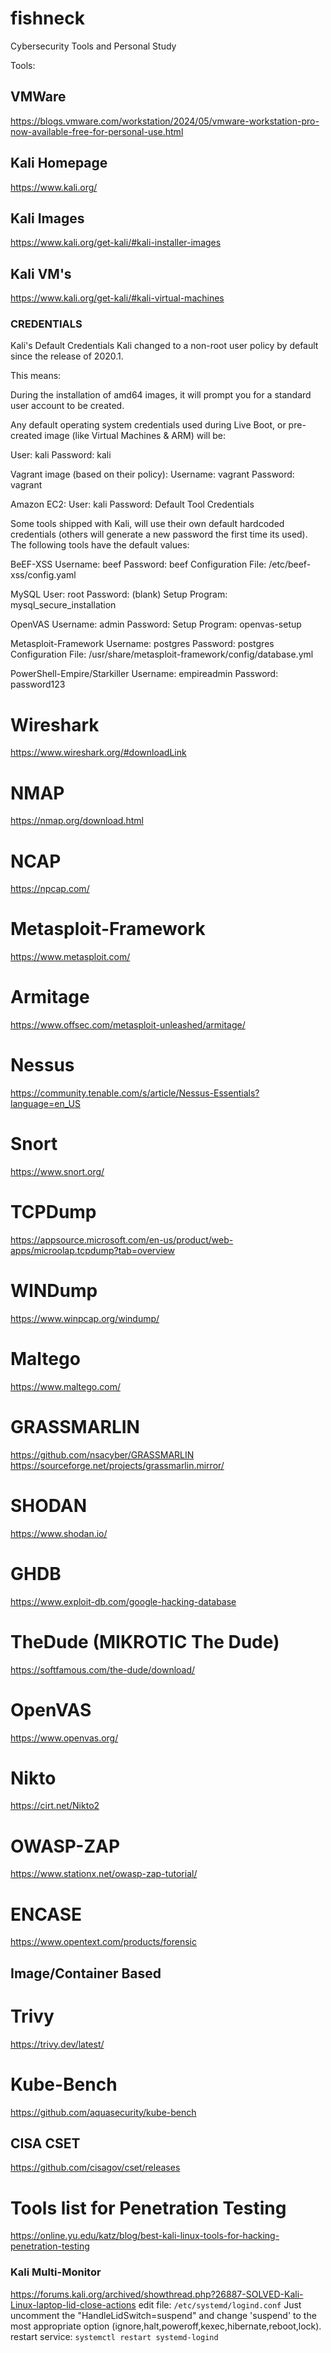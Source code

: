 # fishneck
Cybersecurity Tools and Personal Study

Tools: 
## VMWare
https://blogs.vmware.com/workstation/2024/05/vmware-workstation-pro-now-available-free-for-personal-use.html

## Kali Homepage
https://www.kali.org/

## Kali Images
https://www.kali.org/get-kali/#kali-installer-images

## Kali VM's
https://www.kali.org/get-kali/#kali-virtual-machines


### CREDENTIALS 
Kali's Default Credentials
Kali changed to a non-root user policy by default since the release of 2020.1.

This means:

During the installation of amd64 images, it will prompt you for a standard user account to be created.

Any default operating system credentials used during Live Boot, or pre-created image (like Virtual Machines & ARM) will be:


User: kali
Password: kali


Vagrant image (based on their policy):
Username: vagrant
Password: vagrant


Amazon EC2:
User: kali
Password: <ssh key>
Default Tool Credentials


Some tools shipped with Kali, will use their own default hardcoded credentials (others will generate a new password the first time its used). The following tools have the default values:


BeEF-XSS
Username: beef
Password: beef
Configuration File: /etc/beef-xss/config.yaml


MySQL
User: root
Password: (blank)
Setup Program: mysql_secure_installation


OpenVAS
Username: admin
Password: <Generated during setup>
Setup Program: openvas-setup


Metasploit-Framework
Username: postgres
Password: postgres
Configuration File: /usr/share/metasploit-framework/config/database.yml


PowerShell-Empire/Starkiller
Username: empireadmin
Password: password123


# Wireshark
https://www.wireshark.org/#downloadLink

# NMAP
https://nmap.org/download.html


# NCAP
https://npcap.com/

# Metasploit-Framework
https://www.metasploit.com/

# Armitage
https://www.offsec.com/metasploit-unleashed/armitage/

# Nessus
https://community.tenable.com/s/article/Nessus-Essentials?language=en_US

# Snort
https://www.snort.org/

# TCPDump
https://appsource.microsoft.com/en-us/product/web-apps/microolap.tcpdump?tab=overview

# WINDump
https://www.winpcap.org/windump/

# Maltego
https://www.maltego.com/

# GRASSMARLIN
https://github.com/nsacyber/GRASSMARLIN
https://sourceforge.net/projects/grassmarlin.mirror/

# SHODAN
https://www.shodan.io/

# GHDB
https://www.exploit-db.com/google-hacking-database

# TheDude (MIKROTIC The Dude)
https://softfamous.com/the-dude/download/

# OpenVAS
https://www.openvas.org/

# Nikto
https://cirt.net/Nikto2

# OWASP-ZAP
https://www.stationx.net/owasp-zap-tutorial/

# ENCASE
https://www.opentext.com/products/forensic


## Image/Container Based

# Trivy
https://trivy.dev/latest/

# Kube-Bench
https://github.com/aquasecurity/kube-bench

## CISA CSET
https://github.com/cisagov/cset/releases


# Tools list for Penetration Testing
https://online.yu.edu/katz/blog/best-kali-linux-tools-for-hacking-penetration-testing


### Kali Multi-Monitor
https://forums.kali.org/archived/showthread.php?26887-SOLVED-Kali-Linux-laptop-lid-close-actions
edit file: `/etc/systemd/logind.conf`
Just uncomment the "HandleLidSwitch=suspend" and change 'suspend' to the most appropriate option (ignore,halt,poweroff,kexec,hibernate,reboot,lock).
restart service: `systemctl restart systemd-logind`